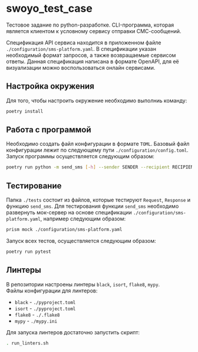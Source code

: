 # swoyo_test_case

Тестовое задание по python-разработке. CLI-программа, которая является клиентом к условному сервису отправки СМС-сообщений.

Спецификация API сервиса находится в приложенном файле `./configuration/sms-platform.yaml`. В спецификации указан необходимый формат запросов, а также возвращаемые сервисом ответы. Данная спецификация написана в формате OpenAPI, для её визуализации можно воспользоваться онлайн сервисами. 

## Настройка окружения
Для того, чтобы настроить окружение необходимо выполниь команду:
```bash
poetry install
```

## Работа с программой
Необходимо создать файл конфигурации в формате `TOML`. Базовый файл конфигурации лежит по следующему пути `./configuration/config.toml`.  
Запуск программы осуществляется следующим образом:
```bash
poetry run python -m send_sms [-h] --sender SENDER --recipient RECIPIENT --message MESSAGE [--config-file CONFIG_FILE]
```

## Тестирование
Папка `./tests` состоит из файлов, которые тестируют `Request`, `Response` и функцию `send_sms`. Для тестирования функции `send_sms` необходимо развернуть мок-сервер на основе спецификации `./configuration/sms-platform.yaml`, например следующим образом:
```bash
prism mock ./configuration/sms-platform.yaml
```

Запуск всех тестов, осуществляется следующим образом:
```bash
poetry run pytest
```

## Линтеры
В репозитории настроены линтеры `black`, `isort`, `flake8`, `mypy`.  
Файлы конфигурации для линтеров:
* `black` - `./pyproject.toml`
* `isort` - `./pyproject.toml`
* `flake8` - `./.flake8`
* `mypy` - `./mypy.ini`

Для запуска линтеров достаточно запустить скрипт:
```bash
. run_linters.sh
```
